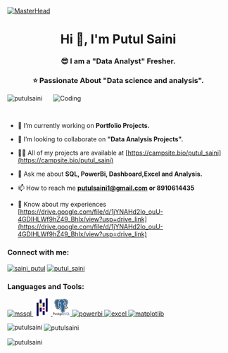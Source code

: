 [![MasterHead](https://i0.wp.com/paymentearth.com/wp-content/uploads/2020/07/big-data-analytics-banner-image-131934029945360761.jpg?ssl=1)](https://putulsaini.io)
<h1 align="center">Hi 👋, I'm Putul Saini</h1>
<h3 align="center">😎 I am a "Data Analyst" Fresher. 
<h3 align="center">⭐ Passionate About "Data science and analysis".</h3>
<img align="right" alt="Coding" width="400" src="https://https://iconscout.com/lottie-animation/woman-presenting-data-analytics-8636714">

<p align="left"> <img src="https://komarev.com/ghpvc/?username=putulsaini&label=Profile%20views&color=0e75b6&style=flat" alt="putulsaini" /> </p>

<p align="left"> <a href="https://twitter.com/" target="blank"><img src="https://img.shields.io/twitter/follow/?logo=twitter&style=for-the-badge" alt="" /></a> </p>

- 🔭 I’m currently working on **Portfolio Projects.**

- 👯 I’m looking to collaborate on **"Data Analysis Projects".**

- 👨‍💻 All of my projects are available at [https://campsite.bio/putul_saini](https://campsite.bio/putul_saini)

- 💬 Ask me about **SQL, PowerBi, Dashboard,Excel and Analysis.**

- 📫 How to reach me **putulsaini1@gmail.com or 8910614435**

- 📄 Know about my experiences [https://drive.google.com/file/d/1jYNAHd2Io_ouU-4GDIHLWf9hZ49_BhIx/view?usp=drive_link](https://drive.google.com/file/d/1jYNAHd2Io_ouU-4GDIHLWf9hZ49_BhIx/view?usp=drive_link)

<h3 align="left">Connect with me:</h3>
<p align="left">
<a href="https://linkedin.com/in/saini_putul" target="blank"><img align="center" src="https://raw.githubusercontent.com/rahuldkjain/github-profile-readme-generator/master/src/images/icons/Social/linked-in-alt.svg" alt="saini_putul" height="30" width="40" /></a>
<a href="https://instagram.com/putul_saini" target="blank"><img align="center" src="https://raw.githubusercontent.com/rahuldkjain/github-profile-readme-generator/master/src/images/icons/Social/instagram.svg" alt="putul_saini" height="30" width="40" /></a>
</p>

<h3 align="left">Languages and Tools:</h3>
<p align="left">
    <a href="https://www.microsoft.com/en-us/sql-server" target="_blank" rel="noreferrer">
        <img src="https://www.svgrepo.com/show/303229/microsoft-sql-server-logo.svg" alt="mssql" width="40" height="40"/>
    </a>
    <a href="https://pandas.pydata.org/" target="_blank" rel="noreferrer">
        <img src="https://raw.githubusercontent.com/devicons/devicon/2ae2a900d2f041da66e950e4d48052658d850630/icons/pandas/pandas-original.svg" alt="pandas" width="40" height="40"/>
    </a>
    <a href="https://www.postgresql.org" target="_blank" rel="noreferrer">
        <img src="https://raw.githubusercontent.com/devicons/devicon/master/icons/postgresql/postgresql-original-wordmark.svg" alt="postgresql" width="40" height="40"/>
    </a>
    <a href="https://powerbi.microsoft.com/" target="_blank" rel="noreferrer">
        <img src="https://upload.wikimedia.org/wikipedia/commons/c/cf/New_Power_BI_Logo.svg" alt="powerbi" width="40" height="40"/>
    </a>
    <a href="https://www.microsoft.com/en-us/microsoft-365/excel" target="_blank" rel="noreferrer">
        <img src="https://cdn.worldvectorlogo.com/logos/microsoft-excel-2013.svg" alt="excel" width="40" height="40"/>
    </a>
    <a href="https://matplotlib.org/" target="_blank" rel="noreferrer">
        <img src="https://upload.wikimedia.org/wikipedia/commons/8/84/Matplotlib_icon.svg" alt="matplotlib" width="40" height="40"/>
    </a>
</p>
<p>
    <img align="left" src="https://github-readme-stats.vercel.app/api/top-langs?username=putulsaini&show_icons=true&locale=en&layout=compact" alt="putulsaini" />
</p>

<p>&nbsp;<img align="center" src="https://github-readme-stats.vercel.app/api?username=putulsaini&show_icons=true&locale=en" alt="putulsaini" /></p>

<p><img align="center" src="https://github-readme-streak-stats.herokuapp.com/?user=putulsaini&" alt="putulsaini" /></p>
